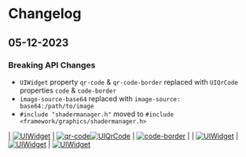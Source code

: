 # Changelog

## 05-12-2023
### Breaking API Changes
- `UIWidget` property `qr-code` & `qr-code-border` replaced with `UIQrCode` properties `code` & `code-border`
- `image-source-base64` replaced with `image-source: base64:/path/to/image`
- `#include "shadermanager.h"` moved to `#include <framework/graphics/shadermanager.h>`

| [![UIWidget](https://img.shields.io/badge/text-text-gray)]() | [![qr-code](https://img.shields.io/badge/text-text-gray)]()[![UIQrCode](https://img.shields.io/badge/text-text-gray)]() | [![code-border](https://img.shields.io/badge/text-text-gray)]() |
| [![UIWidget](https://img.shields.io/badge/text-text-gray)]() | [![UIWidget](https://img.shields.io/badge/text-text-gray)]() | [![UIWidget](https://img.shields.io/badge/text-text-gray)]() 
